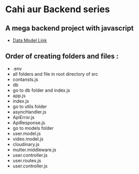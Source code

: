 # Cahi aur Backend series

## A mega backend project with javascript

- [Data Model Link](https://app.eraser.io/workspace/YtPqZ1VogxGy1jzIDkzj)

## Order of creating folders and files :

- .env
- all folders and file in root directory of src
- contansts.js
- db
- go to db folder and index.js
- app.js
- index.js
- go to utils folder
- asyncHandler.js
- ApiError.js
- ApiResponse.js
- go to models folder
- user.model.js
- video.model.js
- cloudinary.js
- multer.middleware.js
- user.controller.js
- user.routes.js
- user.controller.js
